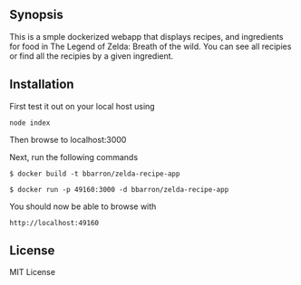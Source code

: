 ## Synopsis

This is a smple dockerized webapp that displays recipes, and ingredients for food in The Legend of Zelda: Breath of the wild. You can see all recipies or find all the recipies by a given ingredient.

## Installation

First test it out on your local host using 

    node index

Then browse to localhost:3000

Next, run the following commands

    $ docker build -t bbarron/zelda-recipe-app

    $ docker run -p 49160:3000 -d bbarron/zelda-recipe-app

You should now be able to browse with

    http://localhost:49160

## License

MIT License